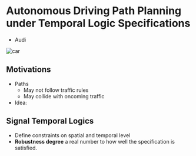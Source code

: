 # Autonomous Driving Path Planning under Temporal Logic Specifications
- Audi

![car](https://external-content.duckduckgo.com/iu/?u=https%3A%2F%2Ftse3.mm.bing.net%2Fth%3Fid%3DOIP.fYo2bmSoGl5ZPbcTnUnezgHaEK%26pid%3DApi&f=1&ipt=34f1bdb450b531ef2767fa5b18bc999192d5e95d5676ecbee9c869a63dccbcd5&ipo=images)

## Motivations
- Paths
    - May not follow traffic rules
    - May collide with oncoming traffic
- Idea:

## Signal Temporal Logics
- Define constraints on spatial and temporal level
- **Robustness degree** a real number to how well the specification is satisfied.
